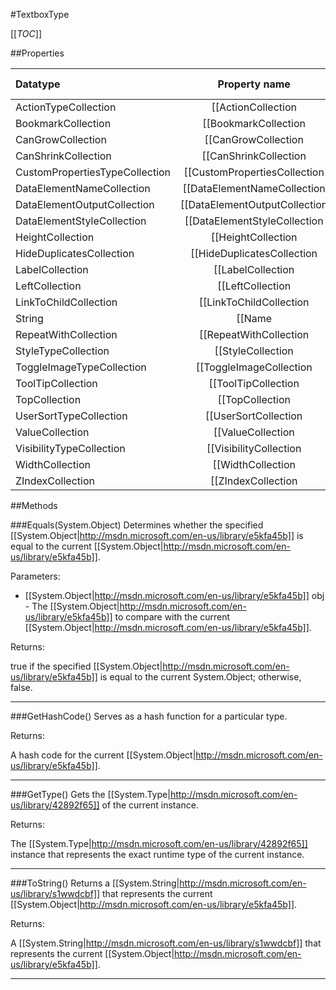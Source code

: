 #TextboxType

[[_TOC_]]

##Properties

|Datatype|Property name|Property description|Default Value|
|:-------|:----------:|:-----------------:|:-----------:|
|ActionTypeCollection|[[ActionCollection|/API/Rdl/CodeSamples/Rdl_TextboxType_ActionCollection]]||null|
|BookmarkCollection|[[BookmarkCollection|/API/Rdl/CodeSamples/Rdl_TextboxType_BookmarkCollection]]||null|
|CanGrowCollection|[[CanGrowCollection|/API/Rdl/CodeSamples/Rdl_TextboxType_CanGrowCollection]]||null|
|CanShrinkCollection|[[CanShrinkCollection|/API/Rdl/CodeSamples/Rdl_TextboxType_CanShrinkCollection]]||null|
|CustomPropertiesTypeCollection|[[CustomPropertiesCollection|/API/Rdl/CodeSamples/Rdl_TextboxType_CustomPropertiesCollection]]||null|
|DataElementNameCollection|[[DataElementNameCollection|/API/Rdl/CodeSamples/Rdl_TextboxType_DataElementNameCollection]]||null|
|DataElementOutputCollection|[[DataElementOutputCollection|/API/Rdl/CodeSamples/Rdl_TextboxType_DataElementOutputCollection]]||null|
|DataElementStyleCollection|[[DataElementStyleCollection|/API/Rdl/CodeSamples/Rdl_TextboxType_DataElementStyleCollection]]||null|
|HeightCollection|[[HeightCollection|/API/Rdl/CodeSamples/Rdl_TextboxType_HeightCollection]]||null|
|HideDuplicatesCollection|[[HideDuplicatesCollection|/API/Rdl/CodeSamples/Rdl_TextboxType_HideDuplicatesCollection]]||null|
|LabelCollection|[[LabelCollection|/API/Rdl/CodeSamples/Rdl_TextboxType_LabelCollection]]||null|
|LeftCollection|[[LeftCollection|/API/Rdl/CodeSamples/Rdl_TextboxType_LeftCollection]]||null|
|LinkToChildCollection|[[LinkToChildCollection|/API/Rdl/CodeSamples/Rdl_TextboxType_LinkToChildCollection]]||null|
|String|[[Name|/API/Rdl/CodeSamples/Rdl_TextboxType_Name]]||null|
|RepeatWithCollection|[[RepeatWithCollection|/API/Rdl/CodeSamples/Rdl_TextboxType_RepeatWithCollection]]||null|
|StyleTypeCollection|[[StyleCollection|/API/Rdl/CodeSamples/Rdl_TextboxType_StyleCollection]]||null|
|ToggleImageTypeCollection|[[ToggleImageCollection|/API/Rdl/CodeSamples/Rdl_TextboxType_ToggleImageCollection]]||null|
|ToolTipCollection|[[ToolTipCollection|/API/Rdl/CodeSamples/Rdl_TextboxType_ToolTipCollection]]||null|
|TopCollection|[[TopCollection|/API/Rdl/CodeSamples/Rdl_TextboxType_TopCollection]]||null|
|UserSortTypeCollection|[[UserSortCollection|/API/Rdl/CodeSamples/Rdl_TextboxType_UserSortCollection]]||null|
|ValueCollection|[[ValueCollection|/API/Rdl/CodeSamples/Rdl_TextboxType_ValueCollection]]||null|
|VisibilityTypeCollection|[[VisibilityCollection|/API/Rdl/CodeSamples/Rdl_TextboxType_VisibilityCollection]]||null|
|WidthCollection|[[WidthCollection|/API/Rdl/CodeSamples/Rdl_TextboxType_WidthCollection]]||null|
|ZIndexCollection|[[ZIndexCollection|/API/Rdl/CodeSamples/Rdl_TextboxType_ZIndexCollection]]||null|


##Methods

###Equals(System.Object)
Determines whether the specified [[System.Object|http://msdn.microsoft.com/en-us/library/e5kfa45b]] is equal to the current [[System.Object|http://msdn.microsoft.com/en-us/library/e5kfa45b]].

Parameters: 

* [[System.Object|http://msdn.microsoft.com/en-us/library/e5kfa45b]] obj  - The [[System.Object|http://msdn.microsoft.com/en-us/library/e5kfa45b]] to compare with the current [[System.Object|http://msdn.microsoft.com/en-us/library/e5kfa45b]].





Returns:

true if the specified [[System.Object|http://msdn.microsoft.com/en-us/library/e5kfa45b]] is equal to the current System.Object; otherwise, false.


---


###GetHashCode()
 Serves as a hash function for a particular type.  





Returns:

A hash code for the current [[System.Object|http://msdn.microsoft.com/en-us/library/e5kfa45b]].


---


###GetType()
Gets the [[System.Type|http://msdn.microsoft.com/en-us/library/42892f65]] of the current instance.





Returns:

The [[System.Type|http://msdn.microsoft.com/en-us/library/42892f65]] instance that represents the exact runtime type of the current instance.


---


###ToString()
Returns a [[System.String|http://msdn.microsoft.com/en-us/library/s1wwdcbf]] that represents the current [[System.Object|http://msdn.microsoft.com/en-us/library/e5kfa45b]].





Returns:

A [[System.String|http://msdn.microsoft.com/en-us/library/s1wwdcbf]] that represents the current [[System.Object|http://msdn.microsoft.com/en-us/library/e5kfa45b]].


---


